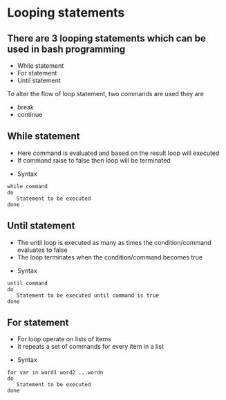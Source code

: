# Looping statements

## There are 3 looping statements which can be used in bash programming

- While statement 
- For statement
- Until statement

To alter the flow of loop statement, two commands are used they are

- break 
- continue

## While statement

- Here command is evaluated and based on the result loop will executed
- If command raise to false then loop will be terminated

* Syntax

```
while command
do
   Statement to be executed
done
```

## Until statement

- The until loop is executed as many as times the condition/command evaluates to false
- The loop terminates when the condition/command becomes true

* Syntax

```
until command
do
   Statement to be executed until command is true
done
```

## For statement

- For loop operate on lists of items
- It repeats a set of commands for every item in a list

* Syntax

```
for var in word1 word2 ...wordn
do
   Statement to be executed
done
```